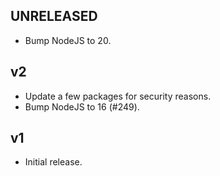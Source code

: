 ## UNRELEASED

- Bump NodeJS to 20.

## v2

- Update a few packages for security reasons.
- Bump NodeJS to 16 (#249).

## v1

- Initial release.
